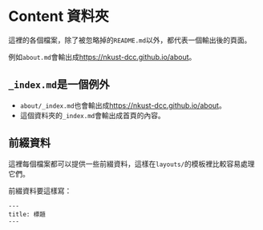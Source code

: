 # Content 資料夾

這裡的各個檔案，除了被忽略掉的`README.md`以外，都代表一個輸出後的頁面。

例如`about.md`會輸出成<https://nkust-dcc.github.io/about>。

## `_index.md`是一個例外

- `about/_index.md`也會輸出成<https://nkust-dcc.github.io/about>。
- 這個資料夾的`_index.md`會輸出成首頁的內容。

## 前綴資料

這裡每個檔案都可以提供一些前綴資料，這樣在`layouts/`的模板裡比較容易處理它們。

前綴資料要這樣寫：

```
---
title: 標題
---
```
